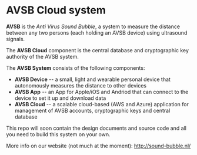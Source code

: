 # AVSB Cloud system

**AVSB** is the _Anti Virus Sound Bubble_, a system to measure the distance between any two persons (each holding an AVSB device) using ultrasound signals.

The **AVSB Cloud** component is the central database and cryptographic key authority of the AVSB system.

The **AVSB System** consists of the following components:

- **AVSB Device** -- a small, light and wearable personal device that autonomously measures the distance to other devices
- **AVSB App** -- an App for Apple/iOS and Andriod that can connect to the device to set it up and download data
- **AVSB Cloud** -- a scalable cloud-based (AWS and Azure) application for management of AVSB accounts, cryptographic keys and central database

This repo will soon contain the design documents and source code and all you need to build this system on your own.

More info on our website (not much at the moment):
http://sound-bubble.nl/
